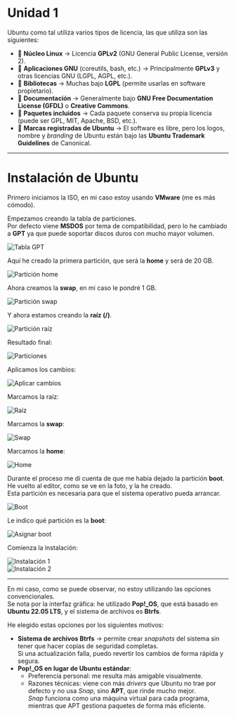 # Unidad 1

Ubuntu como tal utiliza varios tipos de licencia, las que utiliza son las siguientes:

- 🔹 **Núcleo Linux** → Licencia **GPLv2** (GNU General Public License, versión 2).  
- 🔹 **Aplicaciones GNU** (coreutils, bash, etc.) → Principalmente **GPLv3** y otras licencias GNU (LGPL, AGPL, etc.).  
- 🔹 **Bibliotecas** → Muchas bajo **LGPL** (permite usarlas en software propietario).  
- 🔹 **Documentación** → Generalmente bajo **GNU Free Documentation License (GFDL)** o **Creative Commons**.  
- 🔹 **Paquetes incluidos** → Cada paquete conserva su propia licencia (puede ser GPL, MIT, Apache, BSD, etc.).  
- 🔹 **Marcas registradas de Ubuntu** → El software es libre, pero los logos, nombre y *branding* de Ubuntu están bajo las **Ubuntu Trademark Guidelines** de Canonical.  

---

# Instalación de Ubuntu

Primero iniciamos la ISO, en mi caso estoy usando **VMware** (me es más cómodo).

Empezamos creando la tabla de particiones.  
Por defecto viene **MSDOS** por tema de compatibilidad, pero lo he cambiado a **GPT** ya que puede soportar discos duros con mucho mayor volumen.

![Tabla GPT](https://github.com/user-attachments/assets/bc0a7fd2-dffc-40a3-a2ee-62d773f53012)

Aquí he creado la primera partición, que será la **home** y será de 20 GB.

![Partición home](https://github.com/user-attachments/assets/e8813fc1-d89c-4024-8009-0ec6ee1109f3)

Ahora creamos la **swap**, en mi caso le pondré 1 GB.

![Partición swap](https://github.com/user-attachments/assets/fda501cb-dac0-4033-a51c-30ad34dd693e)

Y ahora estamos creando la **raíz (/)**.

![Partición raíz](https://github.com/user-attachments/assets/979c2479-2bf9-4114-956b-3d85937224a1)

Resultado final:

![Particiones](https://github.com/user-attachments/assets/abf758cc-b67a-4593-aa73-c25040783cb0)

Aplicamos los cambios:

![Aplicar cambios](https://github.com/user-attachments/assets/277f1508-19aa-4df1-8c1c-3a15de066b88)

Marcamos la raíz:

![Raíz](https://github.com/user-attachments/assets/bd455cfe-09f9-4094-ac63-12d5a43dbc92)

Marcamos la **swap**:

![Swap](https://github.com/user-attachments/assets/0de7225b-03fd-4898-b889-2f37f34c75fd)

Marcamos la **home**:

![Home](https://github.com/user-attachments/assets/b8e48d67-d849-4339-98c3-a64c8d93f9ef)

Durante el proceso me di cuenta de que me había dejado la partición **boot**.  
He vuelto al editor, como se ve en la foto, y la he creado.  
Esta partición es necesaria para que el sistema operativo pueda arrancar.

![Boot](https://github.com/user-attachments/assets/8eee9a3d-adbf-486b-b05e-6eba551ab3a3)

Le indico qué partición es la **boot**:

![Asignar boot](https://github.com/user-attachments/assets/bd7d7a20-996e-4b85-8182-95f790a784b2)

Comienza la instalación:

![Instalación 1](https://github.com/user-attachments/assets/7757bdb8-230b-4c3b-8e49-87ce11263de0)  
![Instalación 2](https://github.com/user-attachments/assets/d54c95f1-cbcf-49c8-877a-156e1ee1a951)

---

En mi caso, como se puede observar, no estoy utilizando las opciones convencionales.  
Se nota por la interfaz gráfica: he utilizado **Pop!_OS**, que está basado en **Ubuntu 22.05 LTS**, y el sistema de archivos es **Btrfs**.  

He elegido estas opciones por los siguientes motivos:

- **Sistema de archivos Btrfs** → permite crear *snapshots* del sistema sin tener que hacer copias de seguridad completas.  
  Si una actualización falla, puedo revertir los cambios de forma rápida y segura.  
- **Pop!_OS en lugar de Ubuntu estándar**:
  - Preferencia personal: me resulta más amigable visualmente.  
  - Razones técnicas: viene con más *drivers* que Ubuntu no trae por defecto y no usa *Snap*, sino **APT**, que rinde mucho mejor.  
  *Snap* funciona como una máquina virtual para cada programa, mientras que APT gestiona paquetes de forma más eficiente.  
